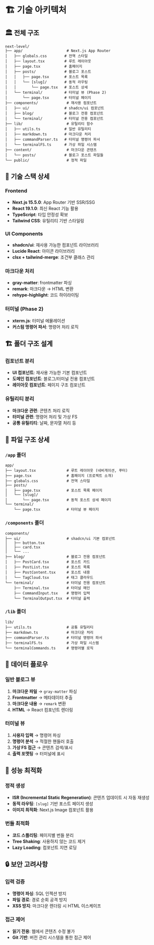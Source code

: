 # 🏗️ 기술 아키텍처

## 🏛️ 전체 구조

```
next-level/
├── app/                    # Next.js App Router
│   ├── globals.css        # 전역 스타일
│   ├── layout.tsx         # 루트 레이아웃
│   ├── page.tsx           # 홈페이지
│   ├── posts/             # 블로그 포스트
│   │   ├── page.tsx       # 포스트 목록
│   │   └── [slug]/        # 동적 라우팅
│   │       └── page.tsx   # 포스트 상세
│   └── terminal/          # 터미널 뷰 (Phase 2)
│       └── page.tsx       # 터미널 페이지
├── components/             # 재사용 컴포넌트
│   ├── ui/                # shadcn/ui 컴포넌트
│   ├── blog/              # 블로그 전용 컴포넌트
│   └── terminal/          # 터미널 전용 컴포넌트
├── lib/                    # 유틸리티 함수
│   ├── utils.ts           # 일반 유틸리티
│   ├── markdown.ts        # 마크다운 처리
│   ├── commandParser.ts   # 터미널 명령어 파서
│   └── terminalFS.ts      # 가상 파일 시스템
├── content/                # 마크다운 콘텐츠
│   └── posts/             # 블로그 포스트 파일들
└── public/                 # 정적 파일
```

## 🔧 기술 스택 상세

### Frontend

- **Next.js 15.5.0**: App Router 기반 SSR/SSG
- **React 19.1.0**: 최신 React 기능 활용
- **TypeScript**: 타입 안정성 확보
- **Tailwind CSS**: 유틸리티 기반 스타일링

### UI Components

- **shadcn/ui**: 재사용 가능한 컴포넌트 라이브러리
- **Lucide React**: 아이콘 라이브러리
- **clsx + tailwind-merge**: 조건부 클래스 관리

### 마크다운 처리

- **gray-matter**: frontmatter 파싱
- **remark**: 마크다운 → HTML 변환
- **rehype-highlight**: 코드 하이라이팅

### 터미널 (Phase 2)

- **xterm.js**: 터미널 에뮬레이션
- **커스텀 명령어 파서**: 명령어 처리 로직

## 🏗️ 폴더 구조 설계

### 컴포넌트 분리

- **UI 컴포넌트**: 재사용 가능한 기본 컴포넌트
- **도메인 컴포넌트**: 블로그/터미널 전용 컴포넌트
- **레이아웃 컴포넌트**: 페이지 구조 컴포넌트

### 유틸리티 분리

- **마크다운 관련**: 콘텐츠 처리 로직
- **터미널 관련**: 명령어 처리 및 가상 FS
- **공통 유틸리티**: 날짜, 문자열 처리 등

## 📁 파일 구조 상세

### `/app` 폴더

```
app/
├── layout.tsx              # 루트 레이아웃 (네비게이션, 푸터)
├── page.tsx                # 홈페이지 (프로젝트 소개)
├── globals.css             # 전역 스타일
├── posts/
│   ├── page.tsx            # 포스트 목록 페이지
│   └── [slug]/
│       └── page.tsx        # 동적 포스트 상세 페이지
└── terminal/
    └── page.tsx            # 터미널 뷰 페이지
```

### `/components` 폴더

```
components/
├── ui/                     # shadcn/ui 기본 컴포넌트
│   ├── button.tsx
│   ├── card.tsx
│   └── ...
├── blog/                   # 블로그 전용 컴포넌트
│   ├── PostCard.tsx        # 포스트 카드
│   ├── PostList.tsx        # 포스트 목록
│   ├── PostContent.tsx     # 포스트 내용
│   └── TagCloud.tsx        # 태그 클라우드
└── terminal/               # 터미널 전용 컴포넌트
    ├── Terminal.tsx        # 터미널 메인
    ├── CommandInput.tsx    # 명령어 입력
    └── TerminalOutput.tsx  # 터미널 출력
```

### `/lib` 폴더

```
lib/
├── utils.ts                # 공통 유틸리티
├── markdown.ts             # 마크다운 처리
├── commandParser.ts        # 터미널 명령어 파서
├── terminalFS.ts           # 가상 파일 시스템
└── terminalCommands.ts     # 명령어별 로직
```

## 🔄 데이터 플로우

### 일반 블로그 뷰

1. **마크다운 파일** → `gray-matter` 파싱
2. **Frontmatter** → 메타데이터 추출
3. **마크다운 내용** → `remark` 변환
4. **HTML** → React 컴포넌트 렌더링

### 터미널 뷰

1. **사용자 입력** → 명령어 파싱
2. **명령어 분석** → 적절한 핸들러 호출
3. **가상 FS 접근** → 콘텐츠 검색/표시
4. **출력 포맷팅** → 터미널에 표시

## 🚀 성능 최적화

### 정적 생성

- **ISR (Incremental Static Regeneration)**: 콘텐츠 업데이트 시 자동 재생성
- **동적 라우팅**: `[slug]` 기반 포스트 페이지 생성
- **이미지 최적화**: Next.js Image 컴포넌트 활용

### 번들 최적화

- **코드 스플리팅**: 페이지별 번들 분리
- **Tree Shaking**: 사용하지 않는 코드 제거
- **Lazy Loading**: 컴포넌트 지연 로딩

## 🔒 보안 고려사항

### 입력 검증

- **명령어 파싱**: SQL 인젝션 방지
- **파일 경로**: 경로 순회 공격 방지
- **XSS 방지**: 마크다운 렌더링 시 HTML 이스케이프

### 접근 제어

- **읽기 전용**: 웹에서 콘텐츠 수정 불가
- **Git 기반**: 버전 관리 시스템을 통한 접근 제어
